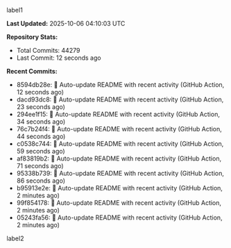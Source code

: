 
label1 
<!-- ACTIVITY_START -->
**Last Updated:** 2025-10-06 04:10:03 UTC

**Repository Stats:**
- Total Commits: 44279
- Last Commit: 12 seconds ago

**Recent Commits:**
- 8594db28e: 🤖 Auto-update README with recent activity (GitHub Action, 12 seconds ago)
- dacd93dc8: 🤖 Auto-update README with recent activity (GitHub Action, 23 seconds ago)
- 294ee1f15: 🤖 Auto-update README with recent activity (GitHub Action, 34 seconds ago)
- 76c7b24f4: 🤖 Auto-update README with recent activity (GitHub Action, 44 seconds ago)
- c0538c744: 🤖 Auto-update README with recent activity (GitHub Action, 59 seconds ago)
- af83819b2: 🤖 Auto-update README with recent activity (GitHub Action, 71 seconds ago)
- 95338b739: 🤖 Auto-update README with recent activity (GitHub Action, 86 seconds ago)
- b95913e2e: 🤖 Auto-update README with recent activity (GitHub Action, 2 minutes ago)
- 99f854178: 🤖 Auto-update README with recent activity (GitHub Action, 2 minutes ago)
- 05243fa56: 🤖 Auto-update README with recent activity (GitHub Action, 2 minutes ago)
<!-- ACTIVITY_END -->

label2
